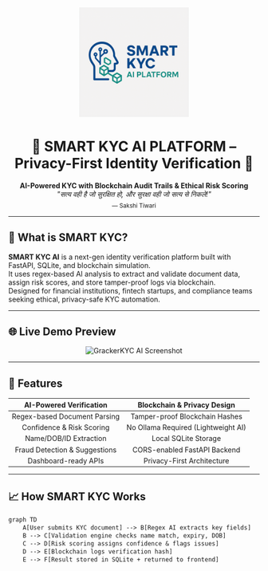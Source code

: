 <div align="center">
  <img src="assets/smartkyc-logo.jpg" width="220" alt="SmartKYC Logo">
</div>

<h1 align="center">🔐 SMART KYC AI PLATFORM – Privacy-First Identity Verification 🔐</h1>

<p align="center">
  <b>AI-Powered KYC with Blockchain Audit Trails & Ethical Risk Scoring</b><br>
  <i>"सत्य वही है जो सुरक्षित हो, और सुरक्षा वही जो सत्य से निकले!"</i><br>
  <sub>— Sakshi Tiwari</sub>
</p>

---

## 🌟 What is SMART KYC?

**SMART KYC AI** is a next-gen identity verification platform built with FastAPI, SQLite, and blockchain simulation.  
It uses regex-based AI analysis to extract and validate document data, assign risk scores, and store tamper-proof logs via blockchain.  
Designed for financial institutions, fintech startups, and compliance teams seeking ethical, privacy-safe KYC automation.

---

## 🌐 Live Demo Preview

<div align="center">
  <img src="assets/smartkyc-demo.jpg" width="600" alt="GrackerKYC AI Screenshot">
</div>

---

## 🚀 Features

| AI-Powered Verification       | Blockchain & Privacy Design         |
|:-----------------------------:|:-----------------------------------:|
| Regex-based Document Parsing  | Tamper-proof Blockchain Hashes      |
| Confidence & Risk Scoring     | No Ollama Required (Lightweight AI) |
| Name/DOB/ID Extraction        | Local SQLite Storage                |
| Fraud Detection & Suggestions | CORS-enabled FastAPI Backend        |
| Dashboard-ready APIs          | Privacy-First Architecture          |

---

## 📈 How SMART KYC Works

```mermaid
graph TD
    A[User submits KYC document] --> B[Regex AI extracts key fields]
    B --> C[Validation engine checks name match, expiry, DOB]
    C --> D[Risk scoring assigns confidence & flags issues]
    D --> E[Blockchain logs verification hash]
    E --> F[Result stored in SQLite + returned to frontend]
```

